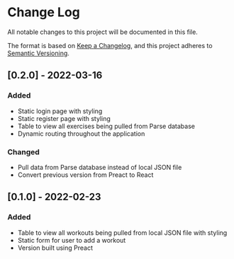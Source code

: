 # Change Log
All notable changes to this project will be documented in this file.

The format is based on [Keep a Changelog](https://keepachangelog.com/en/1.0.0/),
and this project adheres to [Semantic Versioning](https://semver.org/spec/v2.0.0.html).

## [0.2.0] - 2022-03-16
### Added
* Static login page with styling
* Static register page with styling
* Table to view all exercises being pulled from Parse database
* Dynamic routing throughout the application

### Changed
* Pull data from Parse database instead of local JSON file
* Convert previous version from Preact to React

## [0.1.0] - 2022-02-23
### Added
* Table to view all workouts being pulled from local JSON file with styling
* Static form for user to add a workout
* Version built using Preact